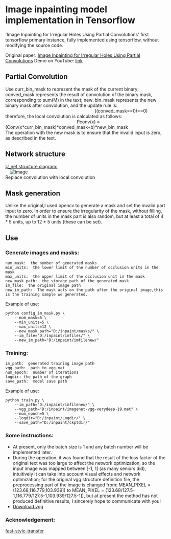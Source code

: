 # Image inpainting model implementation in Tensorflow
'Image Inpainting for Irregular Holes Using Partial Convolutions' first tensorflow primary instance, fully implemented using tensorflow, without modifying the source code.<br>

Original paper: [Image Inpainting for Irregular Holes Using Partial Convolutions](https://arxiv.org/pdf/1804.07723.pdf)
Demo on YouTube: [link](https://www.youtube.com/watch?v=gg0F5JjKmhA)
## Partial Convolution
Use curr_bin_mask to represent the mask of the current binary; conved_mask represents the result of convolution of the binary mask, corresponding to sum(M) in the text; new_bin_mask represents the new binary mask after convolution, and the update rule is:<br>&#8195;&#8195;&#8195;&#8195;&#8195;&#8195;&#8195;&#8195;&#8195;&#8195;&#8195;&#8195;&#8195;&#8195;&#8195;&#8195;&#8195;&#8195;&#8195;&#8195;((conved_mask==0)==0)<br>therefore, the local convolution is calculated as follows:<br>&#8195;&#8195;&#8195;&#8195;&#8195;&#8195;&#8195;&#8195;&#8195;&#8195;&#8195;&#8195;&#8195;&#8195;&#8195;&#8195;Pconv(x) = (Conv(x*curr_bin_mask)*conved_mask+b)*new_bin_mask<br>The operation with the new mask is to ensure that the invalid input is zero, as described in the text.
## Network structure
[U_net structure diagram:](https://arxiv.org/abs/1411.4038)<br>&#8195;![image](https://github.com/Rongpeng-Lin/PConv_in_tf/blob/master/U_net/u_net_Struct.png)<br>Replace convolution with local convolution<br>
## Mask generation
Unlike the original,I used opencv to generate a mask and set the invalid part input to zero. In order to ensure the irregularity of the mask, without filling, the number of units in the mask part is also random, but at least a total of 4 * 5 units, up to 12 * 5 units (these can be set).<br>
## Use
### Generate images and masks:
```
num_mask:  the number of generated masks
min_units:  the lower limit of the number of occlusion units in the mask
max_units:  the upper limit of the occlusion unit in the mask
new_mask_path:  the storage path of the generated mask
im_file:  the original image path
new_im_path:  The mask acts on the path after the original image,this is the training sample we generated.
```
Example of use:
```
python config_im_mask.py \
    --num_mask=6 \
    --min_units=5 \
    --max_units=12 \
    --new_mask_path="D:/inpaint/masks/" \
    --im_file="D:/inpaint/imfiles/" \
    --new_im_path="D:/inpaint/imfilenew/"
```
### Training:
```
im_path:  generated training image path
vgg_path:  path to vgg.mat
num_epoch:  number of iterations
logdir: the path of the graph
save_path:  model save path
```

Example of use:

```
python train.py \
    --im_path="D:/inpaint/imfilenew/" \
    --vgg_path="D:/inpaint/imagenet-vgg-verydeep-19.mat" \
    --num_epoch=5 \
    --logdir="D:/inpaint/Logdir/" \
    --save_path="D:/inpaint/ckptdir/"
```

### Some instructions:
* At present, only the batch size is 1 and any batch number will be implemented later.
* During the operation, it was found that the result of the loss factor of the original text was too large to affect the network optimization, so the input image was mapped between [-1, 1] (as many seniors did), intuitively It can take into account visual effects and network optimization; for the original vgg structure definition file, the preprocessing part of the image is changed from: MEAN_PIXEL = (123.68,116.779,103.939]) to MEAN_PIXEL = (123.68/127.5-1,116.779/127.5-1,103.939/127.5-1]), but at present the method has not produced definitive results, I sincerely hope to communicate with you!
* [Download vgg](http://www.vlfeat.org/matconvnet/models/beta16/imagenet-vgg-verydeep-19.mat)<br>
### Acknowledgement:
[fast-style-transfer](https://github.com/lengstrom/fast-style-transfer)
